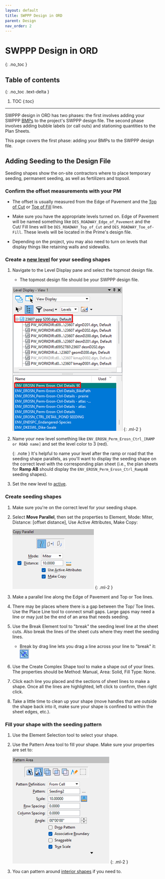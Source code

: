 ```yaml
---
layout: default
title: SWPPP Design in ORD
parent: Design
nav_order: 2
---
```


# SWPPP Design in ORD
{: .no_toc }

## Table of contents
{: .no_toc .text-delta }

1. TOC
{:toc}

---

SWPPP design in ORD has two phases: the first involves adding your SWPPP [BMPs] to the project's SWPPP design file. The second phase involves adding bubble labels (or call outs) and stationing quantities to the Plan Sheets. 

This page covers the first phase: adding your BMPs to the SWPPP design file. 

## Adding Seeding to the Design File
Seeding shapes show the on-site contractors where to place temporary seeding, permanent seeding, as well as fertilizers and topsoil. 

### Confirm the offset measurements with your PM

- The offset is usually measured from the Edge of Pavement and the [Top of Cut] or [Toe of Fill] lines.

- Make sure you have the appropriate levels turned on. Edge of Pavement will be named  something like `DES_ROADWAY_Edge_of_Pavement` and the Cut/ Fill lines will be `DES_ROADWAY_Top_of_Cut` and `DES_ROADWAY_Toe_of-Fill`. These levels will be located in the Prime's design file.

- Depending on the project, you may also need to turn on levels that display things like retaining walls and sidewalks.

### Create a [new level] for your seeding shapes

1. Navigate to the Level Display pane and select the topmost design file.
    
    - The topmost design file should be your SWPPP design file.

    ![](../assets/images/seeding-level.png)
    {: .ml-2 }

2. Name your new level something like `ENV_EROSN_Perm_Erosn_Ctrl_[RAMP or ROAD name]` and set the level color to 3 (red).

    {: .note }
    It's helpful to name your level after the ramp or road that the seeding shape parallels, as you'll want to display the seeding shape on the correct level with the corresponding plan sheet (i.e., the plan sheets for **Ramp AB** should display the `ENV_EROSN_Perm_Erosn_Ctrl_RampAB` seeding shapes).

3. Set the new level to  [active].

### Create seeding shapes

1. Make sure you're on the correct level for your seeding shape.

2. Select **Move Parallel**, then set the properties to Element, Mode: Miter, Distance: \[offset distance\], Use Active Attributes, Make Copy:

    ![](../assets/images/copy-parallel.png)
    {: .ml-2 }

3. Make a parallel line along the Edge of Pavement and Top or Toe lines.

4. There may be places where there is a gap between the Top/ Toe lines. Use the Place Line tool to connect small gaps. Large gaps may need a line or may just be the end of an area that needs seeding.

5. Use the Break Element tool to "break" the seeding level line at the sheet cuts. Also break the lines of the sheet cuts where they meet the seeding lines.

    - Break by drag line lets you drag a line across your line to "break" it: ![](../assets/images/break_by_drag_line.png)

6. Use the Create Complex Shape tool to make a shape out of your lines. The properties should be Method: Manual, Area: Solid, Fill Type: None.

7. Click each line you placed and the sections of sheet lines to make a shape. Once all the lines are highlighted, left click to confirm, then right click.

8. Take a little time to clean up your shape (move handles that are outside the shape back into it, make sure your shape is confined to within the sheet edges, etc.).

### Fill your shape with the seeding pattern

1. Use the Element Selection tool to select your shape.

2. Use the Pattern Area tool to fill your shape. Make sure your properties are set to:

    ![](../assets/images/pattern-area-properties.png)
    {: .ml-2 }

3. You can pattern around [interior shapes] if you need to.

[Top of Cut]: /knowledge-base/docs/glossary#top-of-cut
[Toe of Fill]: /knowledge-base/docs/glossary#toe-of-fill
[BMPs]: /knowledge-base/docs/glossary#bmp
[new level]: /knowledge-base/docs/ord-tips#how-to-create-a-new-level
[active]: /knowledge-base/docs/ord-tips#how-to-set-a-level-as-active
[interior shapes]: /knowledge-base/docs/ord-tips#adding-pattern-fill-around-an-interior-shape
